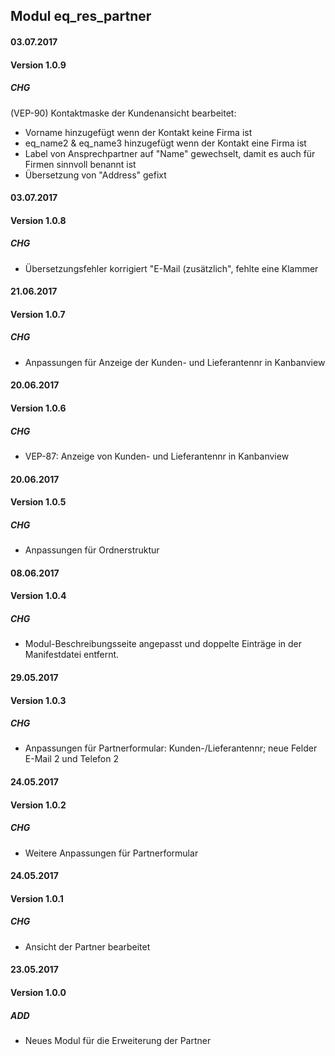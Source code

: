 ## Modul eq_res_partner

#### 03.07.2017
#### Version 1.0.9
##### CHG
(VEP-90) Kontaktmaske der Kundenansicht bearbeitet:
- Vorname hinzugefügt wenn der Kontakt keine Firma ist
- eq_name2 & eq_name3 hinzugefügt wenn der Kontakt eine Firma ist
- Label von Ansprechpartner auf "Name" gewechselt, damit es auch für Firmen sinnvoll benannt ist
- Übersetzung von "Address" gefixt

#### 03.07.2017
#### Version 1.0.8
##### CHG
- Übersetzungsfehler korrigiert "E-Mail (zusätzlich", fehlte eine Klammer

#### 21.06.2017
#### Version 1.0.7
##### CHG
- Anpassungen für Anzeige der Kunden- und Lieferantennr in Kanbanview


#### 20.06.2017
#### Version 1.0.6
##### CHG
- VEP-87: Anzeige von Kunden- und Lieferantennr in Kanbanview


#### 20.06.2017
#### Version 1.0.5
##### CHG
- Anpassungen für Ordnerstruktur


#### 08.06.2017
#### Version 1.0.4
##### CHG
- Modul-Beschreibungsseite angepasst und doppelte Einträge in der Manifestdatei entfernt.

#### 29.05.2017
#### Version 1.0.3
##### CHG
- Anpassungen für Partnerformular: Kunden-/Lieferantennr; neue Felder E-Mail 2 und Telefon 2


#### 24.05.2017
#### Version 1.0.2
##### CHG
- Weitere Anpassungen für Partnerformular


#### 24.05.2017
#### Version 1.0.1
##### CHG
- Ansicht der Partner bearbeitet


#### 23.05.2017
#### Version 1.0.0
##### ADD
- Neues Modul für die Erweiterung der Partner


